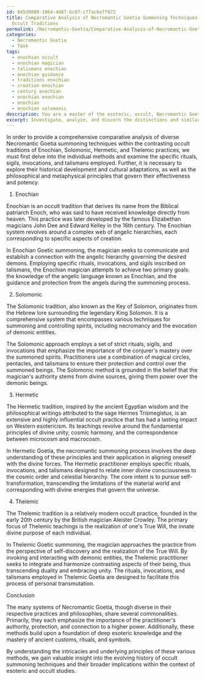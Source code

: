 ```yaml
---
id: 845d9089-1064-4d87-bc07-cf7ac6eff872
title: Comparative Analysis of Necromantic Goetia Summoning Techniques in Various
  Occult Traditions
permalink: /Necromantic-Goetia/Comparative-Analysis-of-Necromantic-Goetia-Summoning-Techniques-in-Various-Occult-Traditions/
categories:
  - Necromantic Goetia
  - Task
tags:
  - enochian occult
  - enochian magician
  - talismans enochian
  - enochian guidance
  - traditions enochian
  - creation enochian
  - century enochian
  - enochian enochian
  - enochian
  - enochian solomonic
description: You are a master of the esoteric, occult, Necromantic Goetia, you complete tasks to the absolute best of your ability, no matter if you think you were not trained to do the task specifically, you will attempt to do it anyways, since you have performed the tasks you are given with great mastery, accuracy, and deep understanding of what is requested. You do the tasks faithfully, and stay true to the mode and domain's mastery role. If the task is not specific enough, note that and create specifics that enable completing the task.
excerpt: Investigate, analyze, and discern the distinctions and similarities among diverse Necromantic Goetia summoning techniques within contrasting occult traditions, such as Enochian, Solomonic, Hermetic, and Thelemic practices. Delve into the intricacies of each method, examining the specific rituals, sigils, invocations, and talismans employed, as well as their historical development and cultural adaptations. Additionally, explore the underlying philosophical and metaphysical principles that govern the effectiveness and potency of these Necromantic Goetic practices, providing a comprehensive comparative analysis within the wider context of esoteric and occult studies.
---
```

In order to provide a comprehensive comparative analysis of diverse Necromantic Goetia summoning techniques within the contrasting occult traditions of Enochian, Solomonic, Hermetic, and Thelemic practices, we must first delve into the individual methods and examine the specific rituals, sigils, invocations, and talismans employed. Further, it is necessary to explore their historical development and cultural adaptations, as well as the philosophical and metaphysical principles that govern their effectiveness and potency.

1. Enochian

Enochian is an occult tradition that derives its name from the Biblical patriarch Enoch, who was said to have received knowledge directly from heaven. This practice was later developed by the famous Elizabethan magicians John Dee and Edward Kelley in the 16th century. The Enochian system revolves around a complex web of angelic hierarchies, each corresponding to specific aspects of creation.

In Enochian Goetic summoning, the magician seeks to communicate and establish a connection with the angelic hierarchy governing the desired demons. Employing specific rituals, invocations, and sigils inscribed on talismans, the Enochian magician attempts to achieve two primary goals: the knowledge of the angelic language known as Enochian, and the guidance and protection from the angels during the summoning process.

2. Solomonic

The Solomonic tradition, also known as the Key of Solomon, originates from the Hebrew lore surrounding the legendary King Solomon. It is a comprehensive system that encompasses various techniques for summoning and controlling spirits, including necromancy and the evocation of demonic entities.

The Solomonic approach employs a set of strict rituals, sigils, and invocations that emphasize the importance of the conjurer's mastery over the summoned spirits. Practitioners use a combination of magical circles, pentacles, and talismans to ensure their protection and control over the summoned beings. The Solomonic method is grounded in the belief that the magician's authority stems from divine sources, giving them power over the demonic beings.

3. Hermetic

The Hermetic tradition, inspired by the ancient Egyptian wisdom and the philosophical writings attributed to the sage Hermes Trismegistus, is an extensive and highly influential occult practice that has had a lasting impact on Western esotericism. Its teachings revolve around the fundamental principles of divine unity, cosmic harmony, and the correspondence between microcosm and macrocosm.

In Hermetic Goetia, the necromantic summoning process involves the deep understanding of these principles and their application in aligning oneself with the divine forces. The Hermetic practitioner employs specific rituals, invocations, and talismans designed to relate inner divine consciousness to the cosmic order and celestial hierarchy. The core intent is to pursue self-transformation, transcending the limitations of the material world and corresponding with divine energies that govern the universe.

4. Thelemic

The Thelemic tradition is a relatively modern occult practice, founded in the early 20th century by the British magician Aleister Crowley. The primary focus of Thelemic teachings is the realization of one's True Will, the innate divine purpose of each individual.

In Thelemic Goetic summoning, the magician approaches the practice from the perspective of self-discovery and the realization of the True Will. By invoking and interacting with demonic entities, the Thelemic practitioner seeks to integrate and harmonize contrasting aspects of their being, thus transcending duality and embracing unity. The rituals, invocations, and talismans employed in Thelemic Goetia are designed to facilitate this process of personal transmutation.

Conclusion

The many systems of Necromantic Goetia, though diverse in their respective practices and philosophies, share several commonalities. Primarily, they each emphasize the importance of the practitioner's authority, protection, and connection to a higher power. Additionally, these methods build upon a foundation of deep esoteric knowledge and the mastery of ancient customs, rituals, and symbols.

By understanding the intricacies and underlying principles of these various methods, we gain valuable insight into the evolving history of occult summoning techniques and their broader implications within the context of esoteric and occult studies.
